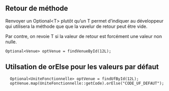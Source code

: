 ## Retour de méthode
Renvoyer un Optional\<T> plutôt qu’un T permet d’indiquer au développeur qui utilisera la méthode que que la vavelur de retour peut être vide.

Par contre, on revoie T si la valeur de retour est forcément une valeur non nulle.
```
Optional<Venue> optVenue = findVenueById(12L);
```
## Utilsation de orElse pour les valeurs par défaut
```
  Optional<UniteFonctionnelle> optVenue = findUfById(12L);
  optVenue.map(UniteFonctionnelle::getCode).orElse("CODE_UF_DEFAUT");
```
